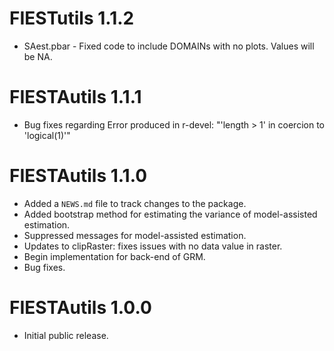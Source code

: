 # FIESTutils 1.1.2
* SAest.pbar - Fixed code to include DOMAINs with no plots. Values will be NA.


# FIESTAutils 1.1.1

* Bug fixes regarding Error produced in r-devel: "'length > 1' in coercion to 'logical(1)'"


# FIESTAutils 1.1.0

* Added a `NEWS.md` file to track changes to the package.
* Added bootstrap method for estimating the variance of model-assisted estimation. 
* Suppressed messages for model-assisted estimation.
* Updates to clipRaster: fixes issues with no data value in raster.
* Begin implementation for back-end of GRM.
* Bug fixes. 

# FIESTAutils 1.0.0

* Initial public release.

